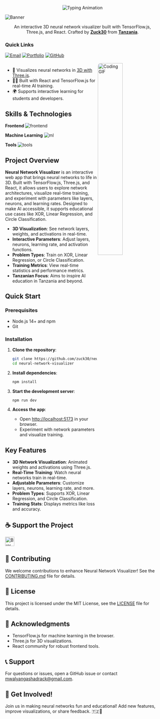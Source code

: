 <div align="center">
  <img src="https://readme-typing-svg.demolab.com?font=Fira+Code&weight=600&size=30&duration=4000&pause=1000&color=43CEA2&center=true&vCenter=true&width=500&height=70&lines=Neural+Network+Visualizer;3D+AI+Visualization;TensorFlow.js+%26+React;Interactive+Training;Built+by+Zuck30" alt="Typing Animation" />
</div>

![Banner](https://capsule-render.vercel.app/api?type=venom&height=160&color=0:43cea2,100:185a9d&text=%15NeuralnetworkVisualization&textBg=false&desc=(Visualizing+AI+for+Learning)&descAlign=60&fontAlign=50&descAlignY=70&fontColor=f7f5f5)
<p align="center">An interactive 3D neural network visualizer built with TensorFlow.js, Three.js, and React. Crafted by <strong><a href="https://github.com/zuck30">Zuck30</a></strong> from <strong><a href="https://www.google.com/travel/things-to-do?dest_src=ut&dest_mid=%2Fm%2F0htfv">Tanzania</a></strong>.</p>

<h3>Quick Links</h3>

<div align="left">
    <a href="mailto:mwalyangashadrack@gmail.com"><img src="https://img.shields.io/badge/Mail%20me-30302f?style=flat-square&logo=gmail" alt="Email"></a>
    <a href="https://sheddysilicon.netlify.app"><img src="https://img.shields.io/badge/Portfolio-30302f?style=flat-square&logo=firefox" alt="Portfolio"></a>
    <a href="https://github.com/zuck30/neural-network-visualizer"><img src="https://img.shields.io/badge/Repository-30302f?style=flat-square&logo=github" alt="GitHub"></a>
</div>

<br>
<a href="https://github.com/zuck30/neural-network-visualizer"> <img src="https://media0.giphy.com/media/v1.Y2lkPTc5MGI3NjExMnVqbWwzcTJzc240eXF3Y2RtM21qdjZnZW45bzVndnhkZWhzZ3NjNCZlcD12MV9pbnRlcm5hbF9naWZfYnlfaWQmY3Q9Zw/YknAouVrcbkiDvWUOR/giphy.gif" width="40%" align="right" style="border-radius:10px; animation: float 6s ease-in-out infinite;" alt="Coding GIF">
</a>

<ul>
    <li>🔭 Visualizes neural networks in <a href="https://threejs.org">3D with Three.js</a>.</li>
    <li>👨‍💻 Built with React and TensorFlow.js for real-time AI training.</li>
    <li>🌍 Supports interactive learning for students and developers.</li>
</ul>

<h2 id="skills">Skills & Technologies</h2>

**Frontend**
![frontend](https://skillicons.dev/icons?i=react,js,threejs,tailwind,vite&perline=10)

**Machine Learning**
![ml](https://skillicons.dev/icons?i=tensorflow&perline=10)

**Tools**
![tools](https://skillicons.dev/icons?i=git,github,vscode&perline=10)

<h2> Project Overview</h2>

**Neural Network Visualizer** is an interactive web app that brings neural networks to life in 3D. Built with TensorFlow.js, Three.js, and React, it allows users to explore network architectures, visualize real-time training, and experiment with parameters like layers, neurons, and learning rates. Designed to make AI accessible, it supports educational use cases like XOR, Linear Regression, and Circle Classification.

- **3D Visualization**: See network layers, weights, and activations in real-time.
- **Interactive Parameters**: Adjust layers, neurons, learning rate, and activation functions.
- **Problem Types**: Train on XOR, Linear Regression, or Circle Classification.
- **Training Metrics**: View real-time statistics and performance metrics.
- **Tanzanian Focus**: Aims to inspire AI education in Tanzania and beyond.

<h2>Quick Start</h2>

### Prerequisites
- Node.js 14+ and npm
- Git

### Installation
1. **Clone the repository**:
   ```bash
   git clone https://github.com/zuck30/neural-network-visualizer.git
   cd neural-network-visualizer
   ```

2. **Install dependencies**:
   ```bash
   npm install
   ```

3. **Start the development server**:
   ```bash
   npm run dev
   ```

4. **Access the app**:
   - Open [http://localhost:5173](http://localhost:5173) in your browser.
   - Experiment with network parameters and visualize training.

<h2> Key Features</h2>

- **3D Network Visualization**: Animated weights and activations using Three.js.
- **Real-Time Training**: Watch neural networks train in real-time.
- **Adjustable Parameters**: Customize layers, neurons, learning rate, and more.
- **Problem Types**: Supports XOR, Linear Regression, and Circle Classification.
- **Training Stats**: Displays metrics like loss and accuracy.


<h2>☕️ Support the Project</h2>
<p>
    <a href="https://www.buymeacoffee.com/zuck30" target="_blank"><img src="https://cdn.buymeacoffee.com/buttons/v2/default-red.png" alt="Buy Me A Coffee" height="30px"></a>
</p>

<h2>🤝 Contributing</h2>

We welcome contributions to enhance Neural Network Visualizer! See the [CONTRIBUTING.md](CONTRIBUTING.md) file for details.

<h2>📄 License</h2>

This project is licensed under the MIT License, see the [LICENSE](LICENSE) file for details.
<h2>🙏 Acknowledgments</h2>

- TensorFlow.js for machine learning in the browser.
- Three.js for 3D visualizations.
- React community for robust frontend tools.

<h2>📞 Support</h2>

For questions or issues, open a GitHub issue or contact [mwalyangashadrack@gmail.com](mailto:mwalyangashadrack@gmail.com).

<h2>🎉 Get Involved!</h2>

Join us in making neural networks fun and educational! Add new features, improve visualizations, or share feedback. 🇹🇿🤖